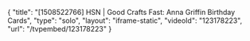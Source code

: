 {
    "title": "[1508522766] HSN | Good Crafts Fast: Anna Griffin Birthday Cards",
    "type": "solo",
    "layout": "iframe-static",
    "videoId": "123178223",
    "url": "\/tvpembed\/123178223"
}